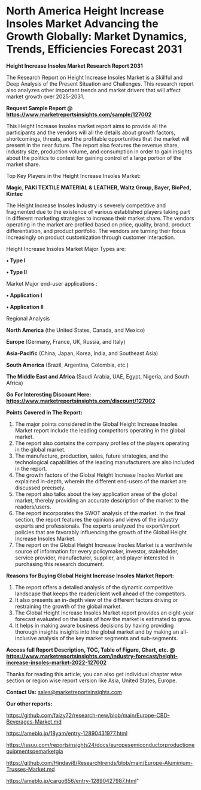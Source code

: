 # North America Height Increase Insoles Market Advancing the Growth Globally: Market Dynamics, Trends, Efficiencies Forecast 2031

<strong>Height Increase Insoles Market Research Report 2031</strong>

The Research Report on Height Increase Insoles Market is a Skillful and Deep Analysis of the Present Situation and Challenges. This research report also analyzes other important trends and market drivers that will affect market growth over 2025-2031.

<strong>Request Sample Report @ <a href=https://www.marketreportsinsights.com/sample/127002>https://www.marketreportsinsights.com/sample/127002</a></strong>

This Height Increase Insoles market report aims to provide all the participants and the vendors will all the details about growth factors, shortcomings, threats, and the profitable opportunities that the market will present in the near future. The report also features the revenue share, industry size, production volume, and consumption in order to gain insights about the politics to contest for gaining control of a large portion of the market share.

Top Key Players in the Height Increase Insoles Market:

<strong>Magic, PAKI TEXTILE MATERIAL & LEATHER, Waltz Group, Bayer, BioPed, Kintec</strong>

The Height Increase Insoles Industry is severely competitive and fragmented due to the existence of various established players taking part in different marketing strategies to increase their market share. The vendors operating in the market are profiled based on price, quality, brand, product differentiation, and product portfolio. The vendors are turning their focus increasingly on product customization through customer interaction.

Height Increase Insoles Market Major Types are:

<strong>• Type I

• Type II</strong>

Market Major end-user applications :

<strong>• Application I

• Application II</strong>

Regional Analysis

</u><strong><b>North America</b></strong> (the United States, Canada, and Mexico)

<strong><b>Europe </b></strong>(Germany, France, UK, Russia, and Italy)

<strong><b>Asia-Pacific</b></strong> (China, Japan, Korea, India, and Southeast Asia)

<strong><b>South America</b></strong> (Brazil, Argentina, Colombia, etc.)

<strong><b>The Middle East and Africa</b></strong> (Saudi Arabia, UAE, Egypt, Nigeria, and South Africa)

<strong>Go For Interesting Discount Here: <a href=https://www.marketreportsinsights.com/discount/127002>https://www.marketreportsinsights.com/discount/127002</a></strong>

<strong>Points Covered in The Report:</strong>
<ol>
  <li>The major points considered in the Global Height Increase Insoles Market report include the leading competitors operating in the global market.</li>
  <li>The report also contains the company profiles of the players operating in the global market.</li>
  <li>The manufacture, production, sales, future strategies, and the technological capabilities of the leading manufacturers are also included in the report.</li>
  <li>The growth factors of the Global Height Increase Insoles Market are explained in-depth, wherein the different end-users of the market are discussed precisely.</li>
  <li>The report also talks about the key application areas of the global market, thereby providing an accurate description of the market to the readers/users.</li>
  <li>The report incorporates the SWOT analysis of the market. In the final section, the report features the opinions and views of the industry experts and professionals. The experts analyzed the export/import policies that are favorably influencing the growth of the Global Height Increase Insoles Market.</li>
  <li>The report on the Global Height Increase Insoles Market is a worthwhile source of information for every policymaker, investor, stakeholder, service provider, manufacturer, supplier, and player interested in purchasing this research document.</li>
</ol>
<strong>Reasons for Buying Global Height Increase Insoles Market Report:</strong>

<ol>
  <li>The report offers a detailed analysis of the dynamic competitive landscape that keeps the reader/client well ahead of the competitors.</li>
  <li>It also presents an in-depth view of the different factors driving or restraining the growth of the global market.</li>
  <li>The Global Height Increase Insoles Market report provides an eight-year forecast evaluated on the basis of how the market is estimated to grow.</li>
  <li>It helps in making aware business decisions by having providing thorough insights insights into the global market and by making an all-inclusive analysis of the key market segments and sub-segments.</li>
</ol>
<strong>Access full Report Description, TOC, Table of Figure, Chart, etc. @ <a href=https://www.marketreportsinsights.com/industry-forecast/height-increase-insoles-market-2022-127002>https://www.marketreportsinsights.com/industry-forecast/height-increase-insoles-market-2022-127002</a></strong>


Thanks for reading this article; you can also get individual chapter wise section or region wise report version like Asia, United States, Europe.

<strong>Contact Us:</strong>
sales@marketreportsinsights.com

<strong>Our other reports:</strong>

<a href=https://github.com/faizy72/research-new/blob/main/Europe-CBD-Beverages-Market.md>https://github.com/faizy72/research-new/blob/main/Europe-CBD-Beverages-Market.md</a>

<a href=https://ameblo.jp/18yam/entry-12890431977.html>https://ameblo.jp/18yam/entry-12890431977.html</a>

<a href=https://issuu.com/reportsinsights24/docs/europesemiconductorproductionequipmentspemarketgia>https://issuu.com/reportsinsights24/docs/europesemiconductorproductionequipmentspemarketgia</a>

<a href=https://github.com/Hindavi8/Researchtrends/blob/main/Europe-Aluminium-Trusses-Market.md>https://github.com/Hindavi8/Researchtrends/blob/main/Europe-Aluminium-Trusses-Market.md</a>

<a href=https://ameblo.jp/cargo656/entry-12890427987.html>https://ameblo.jp/cargo656/entry-12890427987.html</a>"
